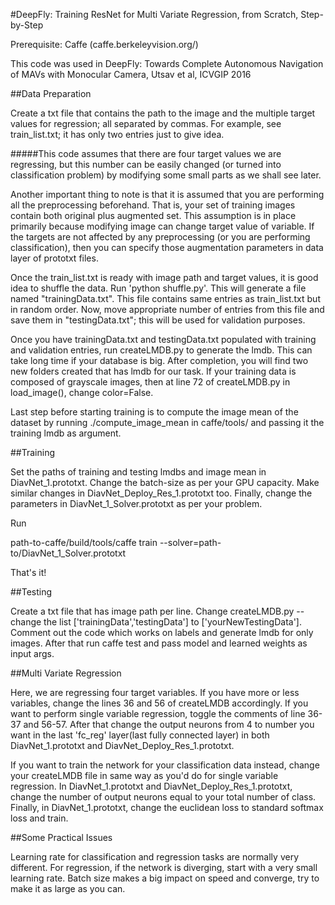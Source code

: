 #DeepFly: Training ResNet for Multi Variate Regression, from Scratch, Step-by-Step

Prerequisite: Caffe (caffe.berkeleyvision.org/)

This code was used in DeepFly: Towards Complete Autonomous Navigation of MAVs with Monocular Camera, Utsav et al, ICVGIP 2016

##Data Preparation

Create a txt file that contains the path to the image and the multiple target values for regression; all separated by commas. For example, see train_list.txt; it has only two entries just to give idea.

#####This code assumes that there are four target values we are regressing, but this number can be easily changed (or turned into classification problem) by modifying some small parts as we shall see later.

Another important thing to note is that it is assumed that you are performing all the preprocessing beforehand. That is, your set of training images contain both original plus augmented set. This assumption is in place primarily because modifying image can change target value of variable. If the targets are not affected by any preprocessing (or you are performing classification), then you can specify those augmentation parameters in data layer of prototxt files.

Once the train_list.txt is ready with image path and target values, it is good idea to shuffle the data. Run 'python shuffle.py'. This will generate a file named "trainingData.txt". This file contains same entries as train_list.txt but in random order. Now, move appropriate number of entries from this file and save them in "testingData.txt"; this will be used for validation purposes.

Once you have trainingData.txt and testingData.txt populated with training and validation entries, run createLMDB.py to generate the lmdb. This can take long time if your database is big. After completion, you will find two new folders created that has lmdb for our task. If your training data is composed of grayscale images, then at line 72 of createLMDB.py in load_image(), change color=False.

Last step before starting training is to compute the image mean of the dataset by running ./compute_image_mean in caffe/tools/ and passing it the training lmdb as argument.

##Training

Set the paths of training and testing lmdbs and image mean in DiavNet_1.prototxt. Change the batch-size as per your GPU capacity. Make similar changes in DiavNet_Deploy_Res_1.prototxt too. Finally, change the parameters in DiavNet_1_Solver.prototxt as per your problem.

Run

path-to-caffe/build/tools/caffe train --solver=path-to/DiavNet_1_Solver.prototxt

That's it!

##Testing

Create a txt file that has image path per line. Change createLMDB.py -- change the list ['trainingData','testingData'] to ['yourNewTestingData']. Comment out the code which works on labels and generate lmdb for only images. After that run caffe test and pass model and learned weights as input args.

##Multi Variate Regression

Here, we are regressing four target variables. If you have more or less variables, change the lines 36 and 56 of createLMDB accordingly. If you want to perform single variable regression, toggle the comments of line 36-37 and 56-57. After that change the output neurons from 4 to number you want in the last 'fc_reg' layer(last fully connected layer) in both DiavNet_1.prototxt and DiavNet_Deploy_Res_1.prototxt.

If you want to train the network for your classification data instead, change your createLMDB file in same way as you'd do for single variable regression. In DiavNet_1.prototxt and DiavNet_Deploy_Res_1.prototxt, change the number of output neurons equal to your total number of class. Finally, in DiavNet_1.prototxt, change the euclidean loss to standard softmax loss and train.

##Some Practical Issues

Learning rate for classification and regression tasks are normally very different. For regression, if the network is diverging, start with a very small learning rate. Batch size makes a big impact on speed and converge, try to make it as large as you can.
